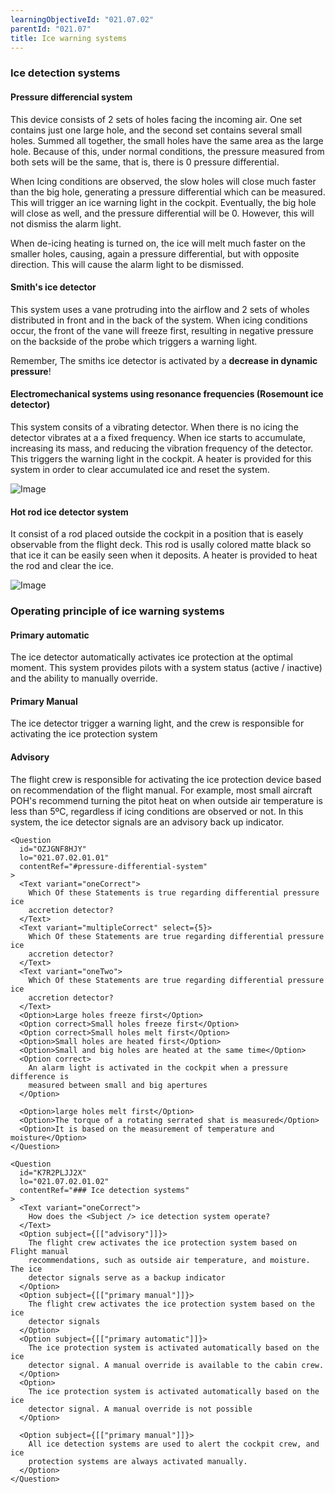 ```yaml
---
learningObjectiveId: "021.07.02"
parentId: "021.07"
title: Ice warning systems
---
```


### Ice detection systems

#### Pressure differencial system

This device consists of 2 sets of holes facing the incoming air. One set
contains just one large hole, and the second set contains several small holes.
Summed all together, the small holes have the same area as the large hole.
Because of this, under normal conditions, the pressure measured from both sets
will be the same, that is, there is 0 pressure differential.

When Icing conditions are observed, the slow holes will close much faster than
the big hole, generating a pressure differential which can be measured. This
will trigger an ice warning light in the cockpit. Eventually, the big hole will
close as well, and the pressure differential will be 0. However, this will not
dismiss the alarm light.

When de-icing heating is turned on, the ice will melt much faster on the smaller
holes, causing, again a pressure differential, but with opposite direction. This
will cause the alarm light to be dismissed.

#### Smith's ice detector

This system uses a vane protruding into the airflow and 2 sets of wholes
distributed in front and in the back of the system. When icing conditions occur,
the front of the vane will freeze first, resulting in negative pressure on the
backside of the probe which triggers a warning light.

Remember, The smiths ice detector is activated by a **decrease in dynamic
pressure**!

#### Electromechanical systems using resonance frequencies (Rosemount ice detector)

This system consits of a vibrating detector. When there is no icing the detector
vibrates at a a fixed frequency. When ice starts to accumulate, increasing its
mass, and reducing the vibration frequency of the detector. This triggers the
warning light in the cockpit. A heater is provided for this system in order to
clear accumulated ice and reset the system.

![Image](images/021.07.02.01-02.png)

#### Hot rod ice detector system

It consist of a rod placed outside the cockpit in a position that is easely
observable from the flight deck. This rod is usally colored matte black so that
ice it can be easily seen when it deposits. A heater is provided to heat the rod
and clear the ice.

![Image](images/021.07.02.01-01.png)

### Operating principle of ice warning systems

#### Primary automatic

The ice detector automatically activates ice protection at the optimal moment.
This system provides pilots with a system status (active / inactive) and the
ability to manually override.

#### Primary Manual

The ice detector trigger a warning light, and the crew is responsible for
activating the ice protection system

#### Advisory

The flight crew is responsible for activating the ice protection device based on
recommendation of the flight manual. For example, most small aircraft POH's
recommend turning the pitot heat on when outside air temperature is less than
5ºC, regardless if icing conditions are observed or not. In this system, the ice
detector signals are an advisory back up indicator.

```tsx
<Question
  id="OZJGNF8HJY"
  lo="021.07.02.01.01"
  contentRef="#pressure-differential-system"
>
  <Text variant="oneCorrect">
    Which Of these Statements is true regarding differential pressure ice
    accretion detector?
  </Text>
  <Text variant="multipleCorrect" select={5}>
    Which Of these Statements are true regarding differential pressure ice
    accretion detector?
  </Text>
  <Text variant="oneTwo">
    Which Of these Statements are true regarding differential pressure ice
    accretion detector?
  </Text>
  <Option>Large holes freeze first</Option>
  <Option correct>Small holes freeze first</Option>
  <Option correct>Small holes melt first</Option>
  <Option>Small holes are heated first</Option>
  <Option>Small and big holes are heated at the same time</Option>
  <Option correct>
    An alarm light is activated in the cockpit when a pressure difference is
    measured between small and big apertures
  </Option>

  <Option>large holes melt first</Option>
  <Option>The torque of a rotating serrated shat is measured</Option>
  <Option>It is based on the measurement of temperature and moisture</Option>
</Question>
```

```tsx
<Question
  id="K7R2PLJJ2X"
  lo="021.07.02.01.02"
  contentRef="### Ice detection systems"
>
  <Text variant="oneCorrect">
    How does the <Subject /> ice detection system operate?
  </Text>
  <Option subject={[["advisory"]]}>
    The flight crew activates the ice protection system based on Flight manual
    recommendations, such as outside air temperature, and moisture. The ice
    detector signals serve as a backup indicator
  </Option>
  <Option subject={[["primary manual"]]}>
    The flight crew activates the ice protection system based on the ice
    detector signals
  </Option>
  <Option subject={[["primary automatic"]]}>
    The ice protection system is activated automatically based on the ice
    detector signal. A manual override is available to the cabin crew.
  </Option>
  <Option>
    The ice protection system is activated automatically based on the ice
    detector signal. A manual override is not possible
  </Option>

  <Option subject={[["primary manual"]]}>
    All ice detection systems are used to alert the cockpit crew, and ice
    protection systems are always activated manually.
  </Option>
</Question>
```
